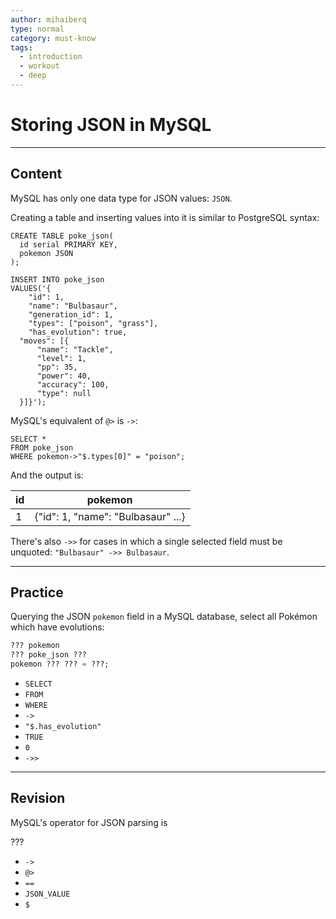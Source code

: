 ```yaml
---
author: mihaiberq
type: normal
category: must-know
tags:
  - introduction
  - workout
  - deep
---
```


# Storing JSON in MySQL


---

## Content

MySQL has only one data type for JSON values: `JSON`.

Creating a table and inserting values into it is similar to PostgreSQL syntax:

```plain-text
CREATE TABLE poke_json(
  id serial PRIMARY KEY,
  pokemon JSON
);

INSERT INTO poke_json
VALUES('{
	"id": 1,
	"name": "Bulbasaur",
	"generation_id": 1,
	"types": ["poison", "grass"],
	"has_evolution": true,
  "moves": [{
      "name": "Tackle",
      "level": 1,
      "pp": 35,
      "power": 40,
      "accuracy": 100,
      "type": null
  }]}');
```

MySQL's equivalent of `@>` is `->`:

```plain-text
SELECT *
FROM poke_json
WHERE pokemon->"$.types[0]" = "poison";
```

And the output is:

| id | pokemon                            |
| -- | ---------------------------------- |
| 1  | {"id": 1, "name": "Bulbasaur" ...} |

There's also `->>` for cases in which a single selected field must be unquoted: `"Bulbasaur" ->> Bulbasaur`.


---

## Practice

Querying the JSON `pokemon` field in a MySQL database, select all Pokémon which have evolutions:

```sql
??? pokemon
??? poke_json ???
pokemon ??? ??? = ???;
```

- `SELECT`
- `FROM`
- `WHERE`
- `->`
- `"$.has_evolution"`
- `TRUE`
- `0`
- `->>`


---

## Revision

MySQL's operator for JSON parsing is

???

- `->`
- `@>`
- `==`
- `JSON_VALUE`
- `$`
